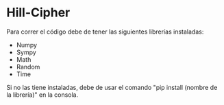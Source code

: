 # Hill-Cipher
Para correr el código debe de tener las siguientes librerías instaladas:
- Numpy
- Sympy
- Math
- Random
- Time
  
Si no las tiene instaladas, debe de usar el comando "pip install (nombre de la librería)" en la consola.
